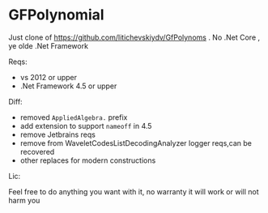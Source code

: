 # GFPolynomial
Just clone of https://github.com/litichevskiydv/GfPolynoms . No .Net Core , ye olde .Net Framework


Reqs:
- vs 2012 or upper
- .Net Framework 4.5 or upper

Diff:
 - removed `AppliedAlgebra.` prefix
 - add extension to support `nameoff` in 4.5
 - remove Jetbrains reqs
 - remove from WaveletCodesListDecodingAnalyzer logger reqs,can be recovered
 - other replaces for modern constructions
 
 Lic:
 
 Feel free to do anything you want with it, no warranty it will work or will not harm you
